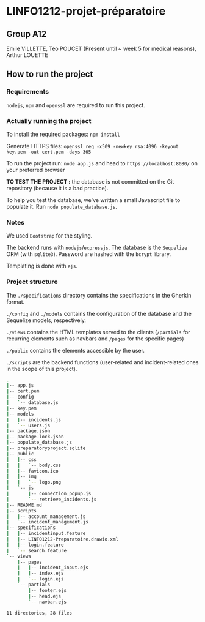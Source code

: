 # LINFO1212-projet-préparatoire

## Group A12

Emile VILLETTE, Téo POUCET (Present until ~ week 5 for medical reasons), Arthur LOUETTE

## How to run the project

### Requirements

`nodejs`, `npm` and `openssl` are required to run this project.

### Actually running the project

To install the required packages: `npm install`

Generate HTTPS files: `openssl req -x509 -newkey rsa:4096 -keyout key.pem -out cert.pem -days 365`

To run the project run: `node app.js` and head to `https://localhost:8080/` on your preferred browser

**TO TEST THE PROJECT :** the database is not committed on the Git repository (because it is a bad practice). 

To help you test the database, we've written a small Javascript file to populate it. Run `node populate_database.js`.

### Notes

We used `Bootstrap` for the styling.

The backend runs with `nodejs`/`expressjs`. The database is the `Sequelize` ORM (with `sqlite3`). Password are hashed with the `bcrypt` library.

Templating is done with `ejs`.

### Project structure

The `./specifications` directory contains the specifications in the Gherkin format.

`./config` and `./models` contains the configuration of the database and the Sequelize models, respectively.

`./views` contains the HTML templates served to the clients (`/partials` for recurring elements such as navbars and `/pages` for the specific pages)

`./public` contains the elements accessible by the user.

`./scripts` are the backend functions (user-related and incident-related ones in the scope of this project).
```bash
.
|-- app.js
|-- cert.pem
|-- config
|   `-- database.js
|-- key.pem
|-- models
|   |-- incidents.js
|   `-- users.js
|-- package.json
|-- package-lock.json
|-- populate_database.js
|-- preparatoryproject.sqlite
|-- public
|   |-- css
|   |   `-- body.css
|   |-- favicon.ico
|   |-- img
|   |   `-- logo.png
|   `-- js
|       |-- connection_popup.js
|       `-- retrieve_incidents.js
|-- README.md
|-- scripts
|   |-- account_management.js
|   `-- incident_management.js
|-- specifications
|   |-- incidentinput.feature
|   |-- LINFO1212-Preparatoire.drawio.xml
|   |-- login.feature
|   `-- search.feature
`-- views
    |-- pages
    |   |-- incident_input.ejs
    |   |-- index.ejs
    |   `-- login.ejs
    `-- partials
        |-- footer.ejs
        |-- head.ejs
        `-- navbar.ejs

11 directories, 28 files
```
